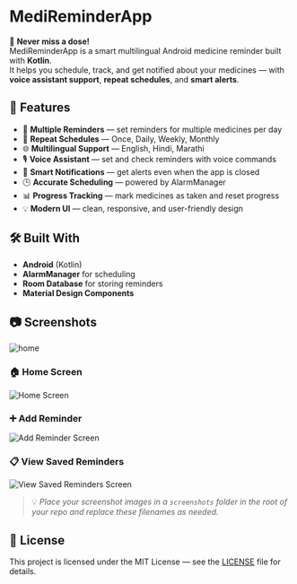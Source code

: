 # MediReminderApp

💊 **Never miss a dose!**  
MediReminderApp is a smart multilingual Android medicine reminder built with **Kotlin**.  
It helps you schedule, track, and get notified about your medicines — with **voice assistant support**, **repeat schedules**, and **smart alerts**.

## 🚀 Features
- 📅 **Multiple Reminders** — set reminders for multiple medicines per day
- 🔁 **Repeat Schedules** — Once, Daily, Weekly, Monthly
- 🌐 **Multilingual Support** — English, Hindi, Marathi
- 🎙 **Voice Assistant** — set and check reminders with voice commands
- 🔔 **Smart Notifications** — get alerts even when the app is closed
- 🕒 **Accurate Scheduling** — powered by AlarmManager
- 📊 **Progress Tracking** — mark medicines as taken and reset progress
- 💡 **Modern UI** — clean, responsive, and user-friendly design

## 🛠 Built With
- **Android** (Kotlin)
- **AlarmManager** for scheduling
- **Room Database** for storing reminders
- **Material Design Components**

## 📷 Screenshots
![home](https://github.com/user-attachments/assets/b67c31b6-99fd-44a9-b047-41783879ecc5)

### 🏠 Home Screen
![Home Screen](screenshots/home.jpg)

### ➕ Add Reminder
![Add Reminder Screen](screenshots/add_reminder.jpg)

### 📋 View Saved Reminders
![View Saved Reminders Screen](screenshots/view_saved_reminders.jpg)

> 💡 *Place your screenshot images in a `screenshots` folder in the root of your repo and replace these filenames as needed.*

## 📄 License
This project is licensed under the MIT License — see the [LICENSE](LICENSE) file for details.
